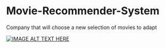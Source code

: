 # Movie-Recommender-System
Company that will choose a new selection of movies to adapt 

[![IMAGE ALT TEXT HERE](https://img.youtube.com/vi/QLjRzXd0voc/sddefault.jpg)](https://youtu.be/QLjRzXd0voc)


